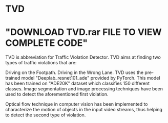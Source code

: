 # TVD
# "DOWNLOAD TVD.rar FILE TO VIEW COMPLETE CODE"
TVD is abbreviation for Traffic Violation Detector. TVD aims at finding two types of traffic violations that are:

Driving on the Footpath.
Driving in the Wrong Lane.
TVD uses the pre-trained model "Deeplab_resnet101_ade" provided by PyTorch. This model has been trained on "ADE20K" dataset which classifies 150 different classes. Image segmentation and image processing techniques have been used to detect the aforementioned first violation.

Optical flow technique in computer vision has been implemented to characterize the motion of objects in the input video streams, thus helping to detect the second type of violation.
